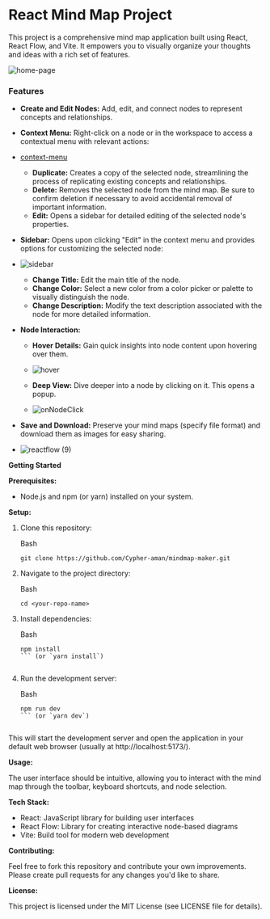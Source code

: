
# React Mind Map Project

This project is a comprehensive mind map application built using React, React Flow, and Vite. It empowers you to visually organize your thoughts and ideas with a rich set of features.

![home-page](https://github.com/Cypher-aman/mindmap-maker/assets/71575102/d7194824-86f7-47ea-b350-aa06bb13d228)


### Features

-   **Create and Edit Nodes:**  Add, edit, and connect nodes to represent concepts and relationships.
-   **Context Menu:**  Right-click on a node or in the workspace to access a contextual menu with relevant actions:
-   [context-menu](https://github.com/Cypher-aman/mindmap-maker/assets/71575102/2c11524a-8ec9-404b-903f-46afb8e2dc3c)
    -   **Duplicate:**  Creates a copy of the selected node, streamlining the process of replicating existing concepts and relationships. 
    -   **Delete:**  Removes the selected node from the mind map. Be sure to confirm deletion if necessary to avoid accidental removal of important information.
    -   **Edit:**  Opens a sidebar for detailed editing of the selected node's properties.
-  **Sidebar:**  Opens upon clicking "Edit" in the context menu and provides options for customizing the selected node:
-  ![sidebar](https://github.com/Cypher-aman/mindmap-maker/assets/71575102/b3807aeb-4641-45d8-ad9d-282e4f697661)
    -   **Change Title:**  Edit the main title of the node. 
    -   **Change Color:**  Select a new color from a color picker or palette to visually distinguish the node. 
    -   **Change Description:**  Modify the text description associated with the node for more detailed information.
-   **Node Interaction:**
    -   **Hover Details:**  Gain quick insights into node content upon hovering over them.
    -   ![hover](https://github.com/Cypher-aman/mindmap-maker/assets/71575102/f866dc8a-5afd-493a-b72e-b919a15b2a6d)

    -   **Deep View:**  Dive deeper into a node by clicking on it. This opens a popup.
    -   ![onNodeClick](https://github.com/Cypher-aman/mindmap-maker/assets/71575102/2290f17c-81eb-47f3-8c97-f34645316957)

-   **Save and Download:**  Preserve your mind maps (specify file format) and download them as images for easy sharing.
-   ![reactflow (9)](https://github.com/Cypher-aman/mindmap-maker/assets/71575102/ea71a71e-0726-4bb2-b61a-7a95be9676b6)


**Getting Started**

**Prerequisites:**

-   Node.js and npm (or yarn) installed on your system.

**Setup:**

1.  Clone this repository:
    
    Bash
    
    ```
    git clone https://github.com/Cypher-aman/mindmap-maker.git
    
    ```
    
   
    

    
2.  Navigate to the project directory:
    
    Bash
    
    ```
    cd <your-repo-name>
    
    ```
    


    
3.  Install dependencies:
    
    Bash
    
    ```
    npm install
    ``` (or `yarn install`)
    
    
    ```
    

    

    
4.  Run the development server:
    
    Bash
    
    ```
    npm run dev
    ``` (or `yarn dev`)
    
    
    ```
    


    

This will start the development server and open the application in your default web browser (usually at http://localhost:5173/).

**Usage:**

The user interface should be intuitive, allowing you to interact with the mind map through the toolbar, keyboard shortcuts, and node selection.

**Tech Stack:**

-   React: JavaScript library for building user interfaces
-   React Flow: Library for creating interactive node-based diagrams
-   Vite: Build tool for modern web development

**Contributing:**

Feel free to fork this repository and contribute your own improvements. Please create pull requests for any changes you'd like to share.

**License:**

This project is licensed under the MIT License (see LICENSE file for details).
